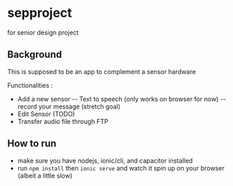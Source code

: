 # sepproject
for senior design project

## Background
This is supposed to be an app to complement a sensor hardware

Functionalities :
- Add a new sensor
  -- Text to speech (only works on browser for now)
  -- record your message (stretch goal)
- Edit Sensor (TODO)
- Transfer audio file through FTP

## How to run
- make sure you have nodejs, ionic/cli, and capacitor installed
- run ```npm install``` then ```ionic serve``` and watch it spin up on your browser (albeit a little slow)
